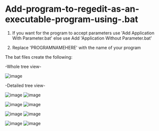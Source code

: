 # Add-program-to-regedit-as-an-executable-program-using-.bat

1) If you want for the program to accept parameters use 'Add Application With Parameter.bat' else use Add 'Application Without Parameter.bat'

2) Replace 'PROGRAMNAMEHERE' with the name of your program

The bat files create the following:

-Whole tree view-

![image](https://user-images.githubusercontent.com/59570853/190258469-1e81e331-ce23-4267-9234-6a348e1692c6.png)

-Detailed tree view-

![image](https://user-images.githubusercontent.com/59570853/190258940-49d7d8d5-3c47-47a2-8f7e-c6ca12aed286.png)
![image](https://user-images.githubusercontent.com/59570853/190258549-edb4f7d7-9404-4e69-a877-27b3893f4f86.png)

![image](https://user-images.githubusercontent.com/59570853/190258996-5911e7b7-1e6b-419e-b17e-9030a3774c38.png)
![image](https://user-images.githubusercontent.com/59570853/190258643-ac1bd175-e646-4a4e-a1ce-c7448d7ec470.png)

![image](https://user-images.githubusercontent.com/59570853/190259018-74b35215-9376-443d-bd95-74e2f5a61b94.png)
![image](https://user-images.githubusercontent.com/59570853/190258686-e8c9f2de-b690-4f9f-9282-3bbda1dc6979.png)

![image](https://user-images.githubusercontent.com/59570853/190259038-01bcc624-d713-4a14-a0b5-a8ba74d69cf3.png)
![image](https://user-images.githubusercontent.com/59570853/190258722-14427f86-6f11-4109-a4f6-f4456f7afe9c.png)
